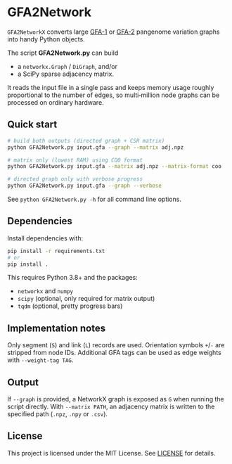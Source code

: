 # GFA2Network

`GFA2NetworkX` converts large [GFA-1](https://github.com/GFA-spec/GFA-spec) or
[GFA-2](https://github.com/GFA-spec/GFA-spec/blob/master/GFA2.md) pangenome
variation graphs into handy Python objects.

The script **GFA2Network.py** can build

- a `networkx.Graph` / `DiGraph`, and/or
- a SciPy sparse adjacency matrix.

It reads the input file in a single pass and keeps memory usage roughly
proportional to the number of edges, so multi‑million node graphs can be
processed on ordinary hardware.

## Quick start

```bash
# build both outputs (directed graph + CSR matrix)
python GFA2Network.py input.gfa --graph --matrix adj.npz

# matrix only (lowest RAM) using COO format
python GFA2Network.py input.gfa --matrix adj.npz --matrix-format coo

# directed graph only with verbose progress
python GFA2Network.py input.gfa --graph --verbose
```

See `python GFA2Network.py -h` for all command line options.

## Dependencies

Install dependencies with:

```bash
pip install -r requirements.txt
# or
pip install .
```

This requires Python 3.8+ and the packages:
- `networkx` and `numpy`
- `scipy` (optional, only required for matrix output)
- `tqdm` (optional, pretty progress bars)

## Implementation notes

Only segment (`S`) and link (`L`) records are used. Orientation symbols
`+`/`-` are stripped from node IDs. Additional GFA tags can be used as edge
weights with `--weight-tag TAG`.

## Output

If `--graph` is provided, a NetworkX graph is exposed as `G` when running the
script directly. With `--matrix PATH`, an adjacency matrix is written to the
specified path (`.npz`, `.npy` or `.csv`).

## License

This project is licensed under the MIT License. See [LICENSE](LICENSE) for
details.
